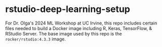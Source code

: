 # rstudio-deep-learning-setup
For Dr. Olga's 2024 ML Workshop at UC Irvine, this repo includes certain files needed to build a Docker image including R, Keras, TensorFlow, &amp; RStudio Server. The base image used by this repo is the `rocker/rstudio:4.3.3` image.
